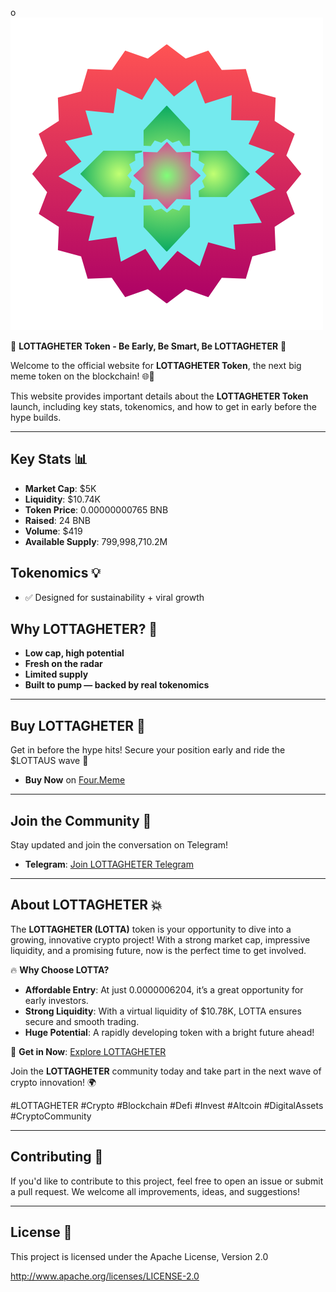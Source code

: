 o<img src="20241211_224134_0000.png">

🚨 **LOTTAGHETER Token - Be Early, Be Smart, Be LOTTAGHETER** 🚨

Welcome to the official website for **LOTTAGHETER Token**, the next big meme token on the blockchain! 🌐🚀

This website provides important details about the **LOTTAGHETER Token** launch, including key stats, tokenomics, and how to get in early before the hype builds. 

---

## Key Stats 📊

- **Market Cap**: $5K
- **Liquidity**: $10.74K
- **Token Price**: 0.00000000765 BNB
- **Raised**: 24 BNB
- **Volume**: $419
- **Available Supply**: 799,998,710.2M

## Tokenomics 💡

- ✅ Designed for sustainability + viral growth

## Why LOTTAGHETER? 🚀

- **Low cap, high potential**
- **Fresh on the radar**
- **Limited supply**
- **Built to pump — backed by real tokenomics**

---

## Buy LOTTAGHETER 🛒

Get in before the hype hits! Secure your position early and ride the $LOTTAUS wave 🚀

- **Buy Now** on [Four.Meme](https://four.meme/token/0xf7ec0d107c9670826c1d8beafeb105d14e704444?code=HEMK9JC97H86)

---

## Join the Community 💬

Stay updated and join the conversation on Telegram! 

- **Telegram**: [Join LOTTAGHETER Telegram](https://t.me/lottaustoken)

---

## About LOTTAGHETER 💥

The **LOTTAGHETER (LOTTA)** token is your opportunity to dive into a growing, innovative crypto project! With a strong market cap, impressive liquidity, and a promising future, now is the perfect time to get involved.

🔥 **Why Choose LOTTA?**

- **Affordable Entry**: At just 0.0000006204, it’s a great opportunity for early investors.
- **Strong Liquidity**: With a virtual liquidity of $10.78K, LOTTA ensures secure and smooth trading.
- **Huge Potential**: A rapidly developing token with a bright future ahead!

🔗 **Get in Now**: [Explore LOTTAGHETER](https://four.meme/token/0xf7ec0d107c9670826c1d8beafeb105d14e704444?code=HEMK9JC97H86)

Join the **LOTTAGHETER** community today and take part in the next wave of crypto innovation! 🌍

#LOTTAGHETER #Crypto #Blockchain #Defi #Invest #Altcoin #DigitalAssets #CryptoCommunity 

---

## Contributing 🤝

If you'd like to contribute to this project, feel free to open an issue or submit a pull request. We welcome all improvements, ideas, and suggestions!

---

## License 📜

This project is licensed under the Apache License, Version 2.0

http://www.apache.org/licenses/LICENSE-2.0
